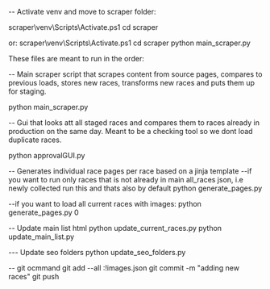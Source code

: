 -- Activate venv and move to scraper folder:

scraper\venv\Scripts\Activate.ps1
cd scraper

or:
scraper\venv\Scripts\Activate.ps1
cd scraper
python main_scraper.py

These files are meant to run in the order:

-- Main scraper script that scrapes content from source pages, compares to previous loads, stores new races, transforms new races and puts them up for staging.

python main_scraper.py

-- Gui that looks att all staged races and compares them to races already in production on the same day. Meant to be a checking tool so we dont load duplicate races.

python approvalGUI.py

-- Generates individual race pages per race based on a jinja template
--if you want to run only races that is not already in main all_races json, i.e newly collected run this and thats also by default
python generate_pages.py

--if you want to load all current races with images:
python generate_pages.py 0

-- Update main list html
python update_current_races.py
python update_main_list.py

--- Update seo folders
python update_seo_folders.py

-- git ocmmand
git add --all :!images.json
git commit -m "adding new races"
git push
